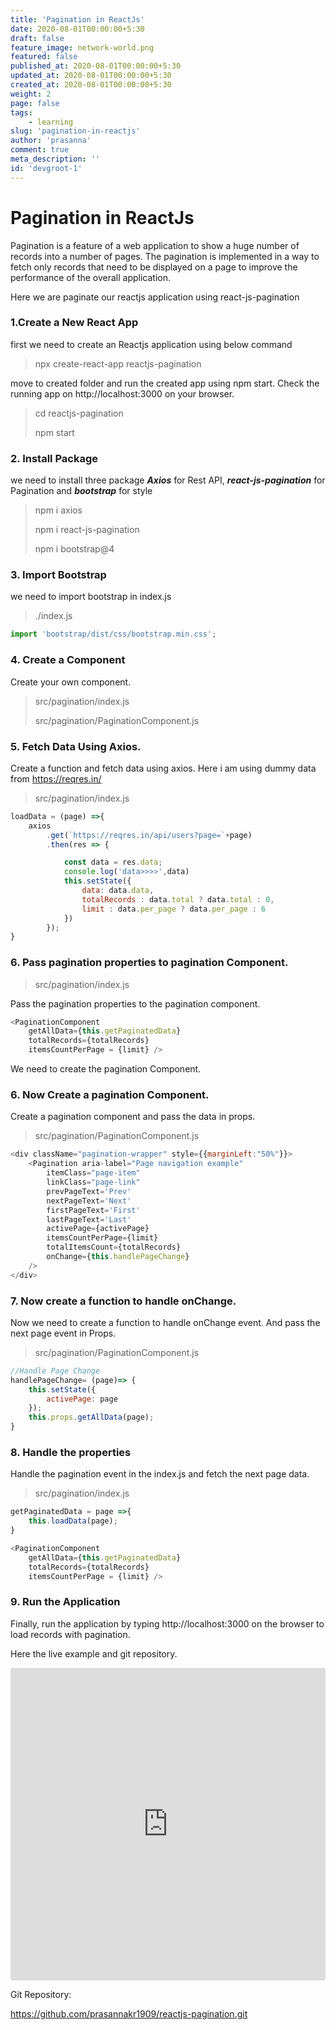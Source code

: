 ```yaml
---
title: 'Pagination in ReactJs'
date: 2020-08-01T00:00:00+5:30
draft: false
feature_image: network-world.png
featured: false
published_at: 2020-08-01T00:00:00+5:30
updated_at: 2020-08-01T00:00:00+5:30
created_at: 2020-08-01T00:00:00+5:30
weight: 2
page: false
tags: 
    - learning
slug: 'pagination-in-reactjs'
author: 'prasanna'
comment: true
meta_description: ''
id: 'devgroot-1'
---
```


# **Pagination in ReactJs**

Pagination is a feature of a web application to show a huge number of records into a number of pages. The pagination is implemented in a way to fetch only records that need to be displayed on a page to improve the performance of the overall application.

Here we are paginate our reactjs application using react-js-pagination

### 1.Create a New React App

first we need to create an Reactjs application using below command
> npx create-react-app reactjs-pagination

move to created folder and run the created app using npm start. Check the running app on http://localhost:3000 on your browser.

> cd reactjs-pagination
>
> npm start

### 2. Install Package

we need to install three package ***Axios*** for Rest API, ***react-js-pagination*** for Pagination and ***bootstrap*** for style

> npm i axios
>
> npm i react-js-pagination
>
> npm i bootstrap@4

### 3. Import Bootstrap 

we need to import bootstrap in index.js

> ./index.js

```javascript
import 'bootstrap/dist/css/bootstrap.min.css';
```

### 4. Create a Component

Create your own component.

> src/pagination/index.js
>
> src/pagination/PaginationComponent.js

### 5. Fetch Data Using Axios.

Create a function and fetch data using axios. Here i am using dummy data from  https://reqres.in/

> src/pagination/index.js

```javascript
loadData = (page) =>{
    axios
        .get(`https://reqres.in/api/users?page=`+page)
        .then(res => {

            const data = res.data;
            console.log('data>>>>',data)
            this.setState({
                data: data.data,
                totalRecords : data.total ? data.total : 0,
                limit : data.per_page ? data.per_page : 6
            })
        });
}
```

### 6. Pass pagination properties to pagination Component.

> src/pagination/index.js

Pass the pagination properties to the pagination component.

```javascript
<PaginationComponent
    getAllData={this.getPaginatedData} 
    totalRecords={totalRecords}
    itemsCountPerPage = {limit} />
```

We need to create the pagination Component.

### 6. Now Create a pagination Component.

Create a pagination component and pass the data in props.

> src/pagination/PaginationComponent.js

```javascript
<div className="pagination-wrapper" style={{marginLeft:"50%"}}>
    <Pagination aria-label="Page navigation example"
        itemClass="page-item"
        linkClass="page-link"
        prevPageText='Prev'
        nextPageText='Next'
        firstPageText='First'
        lastPageText='Last'
        activePage={activePage}
        itemsCountPerPage={limit}            
        totalItemsCount={totalRecords}
        onChange={this.handlePageChange}
    />
</div>
```

### 7. Now create a function to handle onChange.

Now we need to create a function to handle onChange event. And pass the next page event in Props.

> src/pagination/PaginationComponent.js

```javascript
//Handle Page Change
handlePageChange= (page)=> {
    this.setState({
        activePage: page
    });
    this.props.getAllData(page);
}
```

### 8. Handle the properties 

Handle the pagination event in the index.js and fetch the next page data.

> src/pagination/index.js

```javascript
getPaginatedData = page =>{
    this.loadData(page);
}

<PaginationComponent
    getAllData={this.getPaginatedData} 
    totalRecords={totalRecords}
    itemsCountPerPage = {limit} />
```

### 9. Run the Application

Finally, run the application by typing http://localhost:3000 on the browser to load records with pagination.

Here the live example and git repository.

<iframe
     src="https://codesandbox.io/embed/reactjs-pagination-th07v?fontsize=14&hidenavigation=1&theme=dark"
     style="width:100%; height:500px; border:0; border-radius: 4px; overflow:hidden;"
     title="reactjs-pagination"
     allow="accelerometer; ambient-light-sensor; camera; encrypted-media; geolocation; gyroscope; hid; microphone; midi; payment; usb; vr; xr-spatial-tracking"
     sandbox="allow-forms allow-modals allow-popups allow-presentation allow-same-origin allow-scripts">
</iframe>



Git Repository:

https://github.com/prasannakr1909/reactjs-pagination.git

